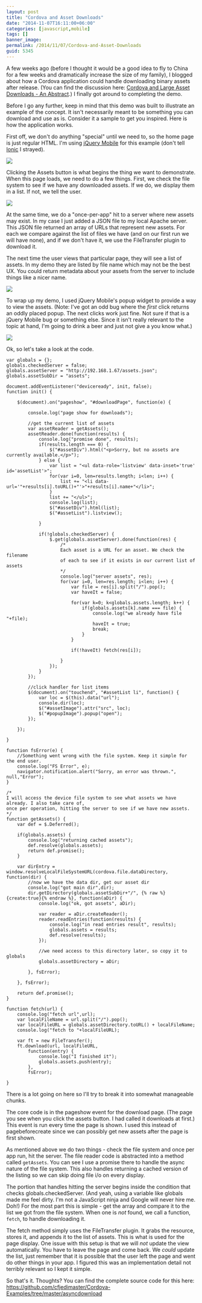 ```yaml
---
layout: post
title: "Cordova and Asset Downloads"
date: "2014-11-07T16:11:00+06:00"
categories: [javascript,mobile]
tags: []
banner_image: 
permalink: /2014/11/07/Cordova-and-Asset-Downloads
guid: 5345
---
```


<p>
A few weeks ago (before I thought it would be a good idea to fly to China for a few weeks and dramatically increase the size of my family), I blogged about how a Cordova application could handle downloading binary assets after release. (You can find the discussion here: <a href="http://www.raymondcamden.com/2014/10/7/Cordova-and-Large-Asset-Downloads--An-Abstract">Cordova and Large Asset Downloads - An Abstract</a>.) I finally got around to completing the demo.
</p>
<!--more-->
<p>
Before I go any further, keep in mind that this demo was built to illustrate an example of the concept. It isn't necessarily meant to be something you can download and use as is. Consider it a sample to get you inspired. Here is how the application works.
</p>

<p>
First off, we don't do anything "special" until we need to, so the home page is just regular HTML. I'm using <a href="http://www.jquerymobile.com">jQuery Mobile</a> for this example (don't tell <a href="http://www.ionicframework.com">Ionic</a> I strayed). 
</p>

<p>
<img src="https://static.raymondcamden.com/images/iOS Simulator Screen Shot Nov 7, 2014, 3.14.04 PM.png" class="bthumb"/>
</p>

<p>
Clicking the Assets button is what begins the thing we want to demonstrate. When this page loads, we need to do a few things. First, we check the file system to see if we have any downloaded assets. If we do, we display them in a list. If not, we tell the user. 
</p>

<p>
<img src="https://static.raymondcamden.com/images/iOS Simulator Screen Shot Nov 7, 2014, 3.17.17 PM.png" class="bthumb" />
</p>

<p>
At the same time, we do a "once-per-app" hit to a server where new assets may exist. In my case I just added a JSON file to my local Apache server. This JSON file returned an array of URLs that represent new assets. For each we compare against the list of files we have (and on our first run we will have none), and if we don't have it, we use the FileTransfer plugin to download it. 
</p>

<p>
The next time the user views that particular page, they will see a list of assets. In my demo they are listed by file name which may not be the best UX. You could return metadata about your assets from the server to include things like a nicer name.
</p>

<p>
<img src="https://static.raymondcamden.com/images/iOS Simulator Screen Shot Nov 7, 2014, 3.20.27 PM.png" class="bthumb" />
</p>

<p>
To wrap up my demo, I used jQuery Mobile's popup widget to provide a way to view the assets. (Note: I've got an odd bug where the <i>first</i> click returns an oddly placed popup. The next clicks work just fine. Not sure if that is a jQuery Mobile bug or something else. Since it isn't really relevant to the topic at hand, I'm going to drink a beer and just not give a you know what.)
</p>

<p>
<img src="https://static.raymondcamden.com/images/iOS Simulator Screen Shot Nov 7, 2014, 3.22.32 PM.png" class="bthumb" />
</p>

<p>
Ok, so let's take a look at the code. 
</p>


<pre><code class="language-javascript">var globals = {};
globals.checkedServer = false;
globals.assetServer = &quot;http:&#x2F;&#x2F;192.168.1.67&#x2F;assets.json&quot;;
globals.assetSubDir = &quot;assets&quot;;

document.addEventListener(&quot;deviceready&quot;, init, false);
function init() {
	
	$(document).on(&quot;pageshow&quot;, &quot;#downloadPage&quot;, function(e) {
	
		console.log(&quot;page show for downloads&quot;);
		
		&#x2F;&#x2F;get the current list of assets
		var assetReader = getAssets();
		assetReader.done(function(results) {
			console.log(&quot;promise done&quot;, results);
			if(results.length === 0) {
				$(&quot;#assetDiv&quot;).html(&quot;&lt;p&gt;Sorry, but no assets are currently available.&lt;&#x2F;p&gt;&quot;);	
			} else {
				var list = &quot;&lt;ul data-role=&#x27;listview&#x27; data-inset=&#x27;true&#x27; id=&#x27;assetList&#x27;&gt;&quot;;
				for(var i=0, len=results.length; i&lt;len; i++) {
					list += &quot;&lt;li data-url=&#x27;&quot;+results[i].toURL()+&quot;&#x27;&gt;&quot;+results[i].name+&quot;&lt;&#x2F;li&gt;&quot;;	
				}
				list += &quot;&lt;&#x2F;ul&gt;&quot;;
				console.log(list);
				$(&quot;#assetDiv&quot;).html(list);
				$(&quot;#assetList&quot;).listview();
				
			}
			
			if(!globals.checkedServer) {
				$.get(globals.assetServer).done(function(res) {
					&#x2F;*
					Each asset is a URL for an asset. We check the filename
					of each to see if it exists in our current list of assets					
					*&#x2F;
					console.log(&quot;server assets&quot;, res);
					for(var i=0, len=res.length; i&lt;len; i++) {
						var file = res[i].split(&quot;&#x2F;&quot;).pop();
						var haveIt = false;

						for(var k=0; k&lt;globals.assets.length; k++) {
							if(globals.assets[k].name === file) {
								console.log(&quot;we already have file &quot;+file);
								haveIt = true;
								break;
							}
						}
						
						if(!haveIt) fetch(res[i]);
						
					}
				});
			}
		});
		
		&#x2F;&#x2F;click handler for list items
		$(document).on(&quot;touchend&quot;, &quot;#assetList li&quot;, function() {
			var loc = $(this).data(&quot;url&quot;);
			console.dir(loc);
			$(&quot;#assetImage&quot;).attr(&quot;src&quot;, loc);
			$(&quot;#popupImage&quot;).popup(&quot;open&quot;);
		});
		
	});
	
}

function fsError(e) {
	&#x2F;&#x2F;Something went wrong with the file system. Keep it simple for the end user.
	console.log(&quot;FS Error&quot;, e);
	navigator.notification.alert(&quot;Sorry, an error was thrown.&quot;, null,&quot;Error&quot;);
}

&#x2F;*
I will access the device file system to see what assets we have already. I also take care of, 
once per operation, hitting the server to see if we have new assets.
*&#x2F;
function getAssets() {
	var def = $.Deferred();

	if(globals.assets) {
		console.log(&quot;returning cached assets&quot;);
		def.resolve(globals.assets);
		return def.promise();
	}
	
	var dirEntry = window.resolveLocalFileSystemURL(cordova.file.dataDirectory, function(dir) {
		&#x2F;&#x2F;now we have the data dir, get our asset dir
		console.log(&quot;got main dir&quot;,dir);
		dir.getDirectory(globals.assetSubDir+&quot;&#x2F;&quot;, {% raw %}{create:true}{% endraw %}, function(aDir) {
			console.log(&quot;ok, got assets&quot;, aDir);	
			
			var reader = aDir.createReader();
			reader.readEntries(function(results) {
				console.log(&quot;in read entries result&quot;, results);
				globals.assets = results;
				def.resolve(results);
			});
			
			&#x2F;&#x2F;we need access to this directory later, so copy it to globals
			globals.assetDirectory = aDir;
			
		}, fsError);
		
	}, fsError);
	
	return def.promise();
}

function fetch(url) {
	console.log(&quot;fetch url&quot;,url);
	var localFileName = url.split(&quot;&#x2F;&quot;).pop();
	var localFileURL = globals.assetDirectory.toURL() + localFileName;
	console.log(&quot;fetch to &quot;+localFileURL);
	
	var ft = new FileTransfer();
	ft.download(url, localFileURL, 
		function(entry) {
			console.log(&quot;I finished it&quot;);
			globals.assets.push(entry);
		},
		fsError); 
				
}</code></pre>

<p>
There is a lot going on here so I'll try to break it into somewhat manageable chunks.
</p>

<p>
The core code is in the pageshow event for the download page. (The page you see when you click the assets button. I had called it downloads at first.) This event is run every time the page is shown. I used this instead of pagebeforecreate since we can possibly get new assets after the page is first shown.
</p>

<p>
As mentioned above we do two things - check the file system and once per app run, hit the server. The file reader code is abstracted into a method called <code>getAssets</code>. You can see I use a promise there to handle the async nature of the file system. This also handles returning a cached version of the listing so we can skip doing file i/o on every display. 
</p>

<p>
The portion that handles hitting the server begins inside the condition that checks globals.checkedServer. (And yeah, using a variable like globals made me feel dirty. I'm not a JavaScript ninja and Google will never hire me. Doh!) For the most part this is simple - get the array and compare it to the list we got from the file system. When one is <i>not</i> found, we call a function, <code>fetch</code>, to handle downloading it.
</p>

<p>
The fetch method simply uses the FileTransfer plugin. It grabs the resource, stores it, and appends it to the list of assets. This is what is used for the page display. One issue with this setup is that we will <i>not</i> update the view automatically. You have to leave the page and come back. We <i>could</i> update the list, just remember that it is possible that the user left the page and went do other things in your app. I figured this was an implementation detail not terribly relevant so I kept it simple.
</p>

<p>
So that's it. Thoughts? You can find the complete source code for this here: <a href="https://github.com/cfjedimaster/Cordova-Examples/tree/master/asyncdownload">https://github.com/cfjedimaster/Cordova-Examples/tree/master/asyncdownload</a>
</p>